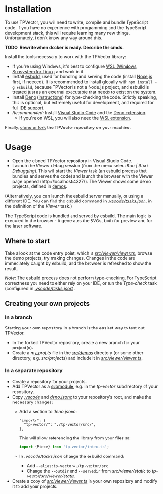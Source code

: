 # Installation

To use TPVector, you will need to write, compile and bundle TypeScript code. If
you have no experience with programming and the TypeScript development stack,
this will require learning many new things. Unfortunately, I don't know any way
around this.

**TODO: Rewrite when docker is ready. Describe the cmds.**

Install the tools necessary to work with the TPVector library:

- If you're using Windows, it's best to configure
  [WSL (Windows Subsystem for Linux)](https://learn.microsoft.com/en-us/windows/wsl/)
  and work in it.
- Install [esbuild](https://esbuild.github.io/), used for bundling and serving
  the code (install [Node.js](https://nodejs.org/) first, if needed). It is
  recommended to install globally with `npm install -g esbuild`, because
  TPVector is not a Node.js project, and esbuild is treated just as an external
  executable that needs to exist on the system.
- Install [Deno](https://deno.land/)
  ([instructions](https://deno.land/manual/getting_started/installation)) for
  type-checking the code. Strictly speaking, this is optional, but extremely
  useful for development, and required for full IDE support.
- _Recommended:_ Install [Visual Studio Code](https://code.visualstudio.com/)
  and the
  [Deno extension](https://marketplace.visualstudio.com/items?itemName=denoland.vscode-deno).
  - If you're on WSL, you will also need the
    [WSL extension](https://marketplace.visualstudio.com/items?itemName=ms-vscode-remote.remote-wsl).

Finally,
[clone or fork](https://docs.github.com/en/get-started/quickstart/fork-a-repo)
the TPVector repository on your machine.

# Usage

- Open the cloned TPVector repository in Visual Studio Code.
- Launch the _Viewer_ debug session (from the menu select _Run | Start
  Debugging_). This will start the _Viewer_ task (an esbuild process that
  bundles and serves the code) and launch the browser with the Viewer page
  opened (http://localhost:4327/). The Viewer shows some demo projects, defined
  in [demos](../src/demos/).

(Alternatively, you can launch the esbuild server manually, or using a different
IDE. You can find the esbuild command in
[_.vscode/tasks.json_](../.vscode/tasks.json), in the definition of the _Viewer_
task.)

The TypeScript code is bundled and served by esbuild. The main logic is executed
in the browser - it generates the SVGs, both for preview and for the laser
software.

## Where to start

Take a look at the code entry point, which is
[_src/viewer/viewer.ts_](../src/viewer/viewer.ts), browse the demo projects, try
making changes. Changes in the code are immediately caught by esbuild, and the
browser is refreshed to show the result.

_Note:_ The esbuild process does not perform type-checking. For TypeScript
correctness you need to either rely on your IDE, or run the _Type-check_ task
(configured in [_.vscode/tasks.json_](../.vscode/tasks.json)).

## Creating your own projects

### In a branch

Starting your own repository in a branch is the easiest way to test out
TPVector.

- In the forked TPVector repository, create a new branch for your project(s).
- Create a _my_proj.ts_ file in the [_src/demos_](../src/demos) directory (or
  some other directory, e.g. _src/projects_) and include it in
  [_src/viewer/viewer.ts_](../src/viewer/viewer.ts).

### In a separate repository

- Create a repository for your projects.
- Add TPVector as a
  [submodule](https://git-scm.com/book/en/v2/Git-Tools-Submodules), e.g. in the
  _tp-vector_ subdirectory of your repository.
- Copy [_.vscode_](../.vscode) and [_deno.jsonc_](../deno.jsonc) to your
  repository's root, and make the necessary changes:
  - Add a section to _deno.jsonc_:

    ```
    "imports": {
      "tp-vector/": "./tp-vector/src/",
    },
    ```

    This will allow referencing the library from your files as:

    <!-- deno-fmt-ignore -->
    ```ts
    import {Piece} from 'tp-vector/index.ts';
    ```

  - In _.vscode/tasks.json_ change the esbuild command:
    - Add `--alias:tp-vector=./tp-vector/src`
    - Change the `--outdir` and `--servedir` from _src/viewer/static_ to
      _tp-vector/src/viewer/static_.
- Create a copy of [_src/viewer/viewer.ts_](../src/viewer/viewer.ts) in your own
  repository and modify it to add your projects.
